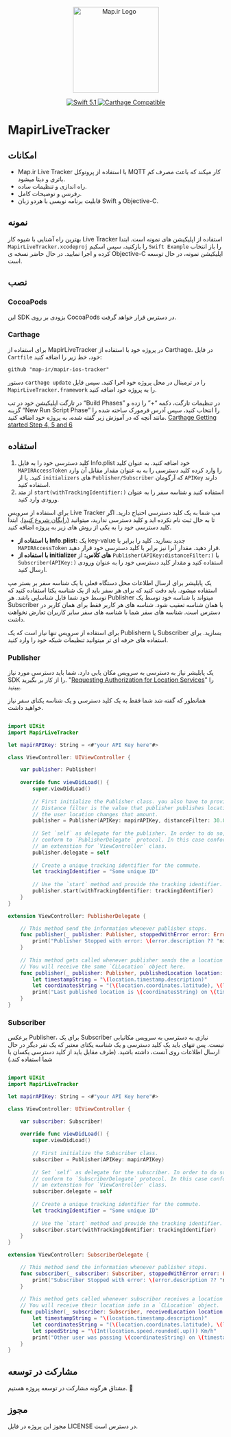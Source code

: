 <p align="center">
<img width="200" src="https://corp.map.ir/wp-content/uploads/2019/06/map-site-logo-1.png" alt="Map.ir Logo">
</p>

<p align="center">
   <a href="https://developer.apple.com/swift/">
      <img src="https://img.shields.io/badge/Swift-5.1-orange.svg?style=flat" alt="Swift 5.1">
   </a>
   
   <!-- <a href="http://cocoapods.org/pods/MapirLiveTracker">
      <img src="https://img.shields.io/cocoapods/v/MapirLiveTracker.svg?style=flat" alt="Version">
   </a>
  
   
   <a href="http://cocoapods.org/pods/MapirLiveTracker">
      <img src="https://img.shields.io/cocoapods/p/MapirLiveTracker.svg?style=flat" alt="Platform">
   </a> -->
  
   <a href="https://github.com/Carthage/Carthage">
      <img src="https://img.shields.io/badge/Carthage-compatible-4BC51D.svg?style=flat" alt="Carthage Compatible">
   </a>
</p>

# MapirLiveTracker

## امکانات

- Map.ir Live Tracker با استفاده از پروتوکل  MQTT کار میکند که باعث مصرف کم باتری و دیتا میشود.
- راه اندازی و تنظیمات ساده.
- رفرنس و توضیحات کامل.
- قابلیت برنامه نویسی با هردو زبان  Swift و Objective-C. 

## نمونه
بهترین راه آشنایی با شیوه کار Live Tracker استفاده از اپلیکیشن های نمونه است. ابتدا `MapirLiveTracker.xcodeproj` را بازکنید، سپس اسکیم `Swift Example` را باز انتخاب کرده و اجرا نمایید.
در حال حاضر نسخه ی Objective-C اپلیکیشن نمونه، در حال توسعه است.

## نصب

### CocoaPods
این SDK بزودی بر روی CocoaPods در دسترس قرار خواهد گرفت.
<!--
MapirLiveTracker در [CocoaPods](http://cocoapods.org) در دسترس است. برای نصب خط زیر را به فایل Podfile پروژه خود اضافه کنید.

```bash
pod 'MapirLiveTracker'
```
-->
### Carthage

برای استفاده از MapirLiveTracker در پروژه خود با استفاده از Carthage، در فایل `Cartfile` خود، خط زیر را اضافه کنید: 
```ogdl
github "map-ir/mapir-ios-tracker"
```

دستور `carthage update` را در ترمینال در محل پروژه خود احرا کنید. سپس فایل `MapirLiveTracker.framework` را به پروژه خود اضافه کنید. 

در تارگت اپلیکیشن خود در تب “Build Phases” در تنظیمات تارگت، دکمه “+” را زده و گزینه “New Run Script Phase” را انتخاب کنید، سپس آدرس فرمورک ساحته شده را مانند آنچه که در آموزش زیر گفته شده، به پروژه خود اضافه کنید.
[Carthage Getting started Step 4, 5 and 6](https://github.com/Carthage/Carthage/blob/master/README.md#if-youre-building-for-ios-tvos-or-watchos)

## استفاده

1. کلید دسترسی خود را به فایل Info.plist خود اضافه کنید. به عنوان کلید `MAPIRAccessToken` را وارد کرده کلید دسترسی را به به عنوان مقدار مقابل آن وارد کنید. یا از `initializers` های `Publisher/Subscriber` که آرگومان `APIKey` دارند استفاده کنید.
2. از متد `start(withTrackingIdentifier:)` استفاده کنید و شناسه سفر را به عنوان ورودی وارد کنید.

 برای استفاده از سرویس Live Tracker مپ شما به یک کلید دسترسی احتیاج دارید. اگر تا به حال ثبت نام نکرده اید و کلید دسترسی ندارید، میتوانید [(رایگان شروع کنید)](https://corp.map.ir/registration).
 ابتدا کلید دسترسی خود را به یکی از روش های زیر به پروژه اضافه کنید.
 - __با استفاده از Info.plist:__ یک key-value جدید بسازید. کلید را برابر با `MAPIRAccessToken` قرار دهید. مقدار آنرا نیز برابر با کلید دسترسی خود قرار دهید.
 - __با استفاده از initializer های کلاس:__ از  `Publisher(APIKey:distanceFilter:)` یا `Subscriber(APIKey:)` استفاده کنید و مقدار کلید دسترسی خود را به عنوان ورودی ارسال کنید.

یک پابلیشر برای ارسال اطلاعات محل دستگاه فعلی با یک شناسه سفر بر بستر مپ استفاده میشود. باید دقت کنید که برای هر سفر باید از یک شناسه یکتا استفاده کنید که توسط خود شما قابل شناسایی باشد. هر Publisher میتواند با شناسه خود توسط یک Subscriber با همان شناسه تعقیب شود. شناسه های هر کاربر فقط برای همان کاربر در دسترس است. شناسه های سفر شما با شناسه های سفر سایر کاربران تعارض نخواهت داشت. 

برای استفاده از سرویس تنها نیاز است که یک Publishern یا Subscriber بسازید. برای استفاده های حرفه ای تر میتوانید تنظیمات شبکه خود را وارد کنید.

### Publisher
یک پابلیشر نیاز به دسترسی به سرویس مکان یابی دارد. شما باید دسترسی مورد نیاز SDK را از کار بر بگیرید. "[Requesting Authorization for Location Services](https://developer.apple.com/documentation/corelocation/requesting_authorization_for_location_services)" را ببینید.

همانطور که گفته شد شما فقط به یک کلید دسترسی و یک شناسه یکتای سفر نیاز خواهید داشت.
```swift

import UIKit
import MapirLiveTracker

let mapirAPIKey: String = <#"your API Key here"#>

class ViewController: UIViewController {

    var publisher: Publisher!
    
    override func viewDidLoad() {
        super.viewDidLoad()
        
        // First initialize the Publisher class. you also have to provide a distance filter. 
        // Distance filter is the value that publisher publishes location information whenever
        // the user location changes that amount.
        publisher = Publisher(APIKey: mapirAPIKey, distanceFilter: 30.0)
        
        // Set `self` as delegate for the publisher. In order to do so, `ViewController` must 
        // conform to `PublisherDelegate` protocol. In this case conformance is provided using
        // an extenstion for `ViewController` class.
        publisher.delegate = self
        
        // Create a unique tracking identifier for the commute.
        let trackingIdentifier = "Some unique ID"
        
        // Use the `start` method and provide the tracking identifier.
        publisher.start(withTrackingIdentifier: trackingIdentifier)
    }
}

extension ViewController: PublisherDelegate {

    // This method send the information whenever publisher stops.
    func publisher(_ publisher: Publisher, stoppedWithError error: Error?) {
        print("Publisher Stopped with error: \(error.description ?? "nil")")
    } 
    
    // This method gets called whenever publisher sends the a location info successfully. 
    // You will receive the same `CLLocation` object here.
    func publisher(_ publisher: Publisher, publishedLocation location: CLLocation) {
        let timestampString = "\(location.timestamp.description)"
        let coordinatesString = "(\(location.coordinates.latitude), \(location.coordinate.longitude))"
        print("Last published location is \(coordinatesString) on \(timestampString)")
    }
}
```

### Subscriber
برعکس Publisher، برای یک Subscriber نیازی به دسترسی به سرویس مکانیابی نیست. پس تنهای باید یک کلید دسترسی و یک شناسه یکتای معتبر که یک نفر دیگر در حال ارسال اطلاعات روی آنست، داشته باشید. (طرف مقابل باید از کلید دسترسی یکسان با شما استفاده کند.)

```swift

import UIKit
import MapirLiveTracker

let mapirAPIKey: String = <#"your API Key here"#>

class ViewController: UIViewController {

    var subscriber: Subscriber!
    
    override func viewDidLoad() {
        super.viewDidLoad()
        
        // First initialize the Subscriber class.
        subscriber = Publisher(APIKey: mapirAPIKey)
        
        // Set `self` as delegate for the subscriber. In order to do so, `ViewController` must 
        // conform to `SubscriberDelegate` protocol. In this case conformance is provided using
        // an extenstion for `ViewController` class.
        subscriber.delegate = self
        
        // Create a unique tracking identifier for the commute.
        let trackingIdentifier = "Some unique ID"
        
        // Use the `start` method and provide the tracking identifier.
        subscriber.start(withTrackingIdentifier: trackingIdentifier)
    }
}

extension ViewController: SubscriberDelegate {

    // This method send the information whenever publisher stops.
    func subscriber(_ subscriber: Subscriber, stoppedWithError error: Error?) {
        print("Subscriber Stopped with error: \(error.description ?? "nil")")
    } 
    
    // This method gets called whenever subscriber receives a location info of the other user. 
    // You will receive their location info in a `CLLocation` object.
    func publisher(_ subscriber: Subscriber, receivedLocation location: CLLocation) {
        let timestampString = "\(location.timestamp.description)"
        let coordinatesString = "(\(location.coordinates.latitude), \(location.coordinate.longitude))"
        let speedString = "\(Int(location.speed.rounded(.up))) Km/h"
        print("Other user was passing \(coordinatesString) on \(timestampString) with \(speedString) speed.")
    }
}
```

## مشارکت در توسعه
مشتاق هرگونه مشارکت در توسعه پروژه هستیم. 🙌

## مجوز
مجوز این پروژه در فایل LICENSE در دسترس است.


